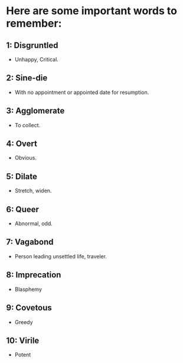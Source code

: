 # Here are some important words to remember:

## 1: Disgruntled
- Unhappy, Critical.

## 2: Sine-die
- With no appointment or appointed date for resumption.

## 3: Agglomerate
- To collect.

## 4: Overt
- Obvious.

## 5: Dilate
- Stretch, widen.

## 6: Queer
- Abnormal, odd.

## 7: Vagabond
- Person leading unsettled life, traveler.

## 8: Imprecation
- Blasphemy

## 9: Covetous
- Greedy

## 10: Virile
- Potent

